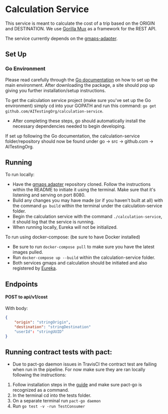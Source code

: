# Calculation Service
This service is meant to calculate the cost of a trip based on the ORIGIN and DESTINATION. We use [Gorilla Mux](https://github.com/gorilla/mux) as a framework for the REST API.

The service currently depends on the [gmaps-adapter](https://github.com/AITestingOrg/gmaps-adapter).

## Set Up

### Go Environment

Please read carefully through the [Go documentation](https://golang.org/doc/install) on how to set up the main environment. After downloading the package, a site should pop up giving you further installation/setup instructions.

To get the calculation service project (make sure you've set up the Go environment) simply cd into your GOPATH and run this command: `go get github.com/AITestingOrg/calculation-service`.
   - After completing these steps, go should automatically install the necessary dependencies needed to begin developing.

If set up following the Go documentation, the calculation-service folder/repository should now be found under go → src → github.com → AITestingOrg.

## Running

To run locally:
   - Have the [gmaps adapter](https://github.com/AITestingOrg/gmaps-adapter) repository cloned. Follow the instructions within the README to initiate it using the terminal. Make sure that it's listening and serving on port 8080.
   - Build any changes you may have made (or if you haven't built at all) with the command `go build` within the terminal under the calculation-service folder.
   - Begin the calculation service with the command `./calculation-service`, it should log that the service is running.
   - When running locally, Eureka will not be initialized.

To run using docker-compose: (be sure to have Docker installed)
   - Be sure to run `docker-compose pull` to make sure you have the latest images pulled.
   - Run `docker-compose up --build` within the calculation-service folder.
   - Both services gmaps and calculation should be initiated and also registered by [Eureka](https://github.com/Netflix/eureka).

## Endpoints

#### POST to api/v1/cost

With body:

```json
{
    "origin": "stringOrigin",
    "destination": "stringDestination"
    "userId": "stringUUID"
}
```

## Running contract tests with pact:

- Due to pact-go daemon issues in TravisCI the contract test are failing when run in  the pipeline. For now make sure they are ran locally following the instructions:
1. Follow installation steps in the [guide](https://github.com/pact-foundation/pact-go) and make sure pact-go is recognized as a command.
2. In the terminal cd into the tests folder.
3. On a separate terminal run ```pact-go daemon```
4. Run ```go test -v -run TestConsumer```